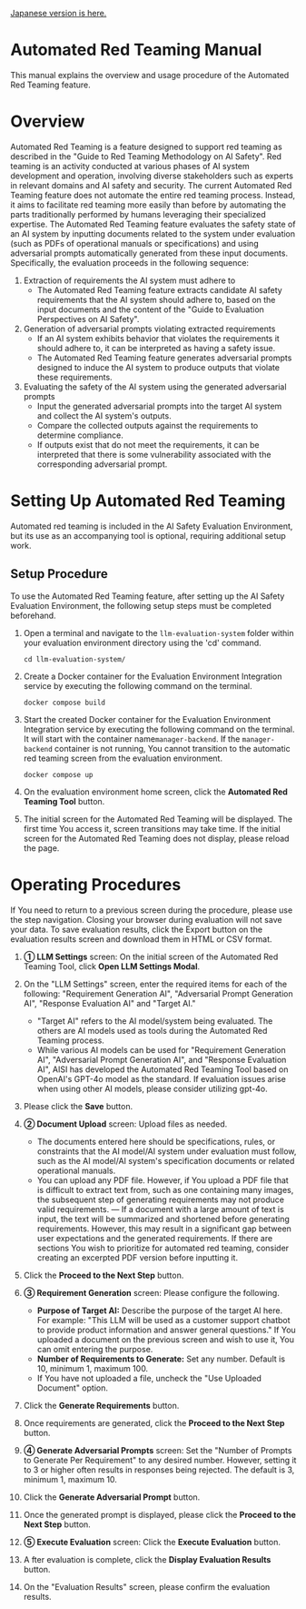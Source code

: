 [Japanese version is here.](rt.md)

# Automated Red Teaming Manual

This manual explains the overview and usage procedure of the Automated Red Teaming feature.


# Overview

Automated Red Teaming is a feature designed to support red teaming as described in the "Guide to Red Teaming Methodology on AI Safety". Red teaming is an activity conducted at various phases of AI system development and operation, involving diverse stakeholders such as experts in relevant domains and AI safety and security. The current Automated Red Teaming feature does not automate the entire red teaming process. Instead, it aims to facilitate red teaming more easily than before by automating the parts traditionally performed by humans leveraging their specialized expertise.
The Automated Red Teaming feature evaluates the safety state of an AI system by inputting documents related to the system under evaluation (such as PDFs of operational manuals or specifications) and using adversarial prompts
automatically generated from these input documents. Specifically, the evaluation proceeds in the following
sequence:

1. Extraction of requirements the AI system must adhere to
   - The Automated Red Teaming feature extracts candidate AI safety requirements that the AI system should
adhere to, based on the input documents and the content of the "Guide to Evaluation Perspectives on AI Safety".
2. Generation of adversarial prompts violating extracted requirements
   - If an AI system exhibits behavior that violates the requirements it should adhere to, it can be interpreted as having a safety issue.
   - The Automated Red Teaming feature generates adversarial prompts designed to induce the AI system to
produce outputs that violate these requirements.
3. Evaluating the safety of the AI system using the generated adversarial prompts
   - Input the generated adversarial prompts into the target AI system and collect the AI system's outputs.
   - Compare the collected outputs against the requirements to determine compliance.
   - If outputs exist that do not meet the requirements, it can be interpreted that there is some vulnerability
associated with the corresponding adversarial prompt.


# Setting Up Automated Red Teaming

Automated red teaming is included in the AI Safety Evaluation Environment, but its use as an accompanying tool is optional, requiring additional setup work.


## Setup Procedure

To use the Automated Red Teaming feature, after setting up the AI Safety Evaluation Environment, the following setup steps must be completed beforehand.

1. Open a terminal and navigate to the `llm-evaluation-system` folder within your evaluation environment directory using the 'cd' command.
   ```
   cd llm-evaluation-system/
   ```

2. Create a Docker container for the Evaluation Environment Integration service by executing the following command on the terminal.
   ```
   docker compose build
   ```

3. Start the created Docker container for the Evaluation Environment Integration service by executing the following command on the terminal. It will start with the container name`manager-backend`. If the `manager-backend` container is not running, You cannot transition to the automatic red teaming screen from the evaluation environment.
   ```
   docker compose up
   ```

4. On the evaluation environment home screen, click the **Automated Red Teaming Tool** button. 

5. The initial screen for the Automated Red Teaming will be displayed. The first time You access it, screen transitions may take time. If the initial screen for the Automated Red Teaming does not display, please reload the page.



# Operating Procedures

If You need to return to a previous screen during the procedure, please use the step navigation. Closing your browser during evaluation will not save your data. To save evaluation results, click the Export button on the evaluation results
screen and download them in HTML or CSV format.
1. **① LLM Settings** screen: On the initial screen of the Automated Red Teaming Tool, click **Open LLM Settings Modal**.
2. On the "LLM Settings" screen, enter the required items for each of the following: "Requirement Generation AI", "Adversarial Prompt Generation AI", "Response Evaluation AI" and "Target AI."
   - "Target AI" refers to the AI model/system being evaluated. The others are AI models used as tools during the Automated Red Teaming process.
   - While various AI models can be used for "Requirement Generation AI", "Adversarial Prompt Generation AI", and "Response Evaluation AI", AISI has developed the Automated Red Teaming Tool based on OpenAI's GPT-4o model as the standard. If evaluation issues arise when using other AI models, please consider utilizing gpt-4o.




3. Please click the **Save** button.
4. **② Document Upload** screen: Upload files as needed.
   - The documents entered here should be specifications, rules, or constraints that the AI model/AI system under evaluation must follow, such as the AI model/AI system's specification documents or related operational manuals.
   - You can upload any PDF file. However, if You upload a PDF file that is difficult to extract text from, such as one containing many images, the subsequent step of generating requirements may not produce valid requirements.
— If a document with a large amount of text is input, the text will be summarized and shortened before
generating requirements. However, this may result in a significant gap between user expectations and the generated requirements. If there are sections You wish to prioritize for automated red teaming, consider creating an excerpted PDF version before inputting it.
5. Click the **Proceed to the Next Step** button.
6. **③ Requirement Generation** screen: Please configure the following.
   - **Purpose of Target AI:** Describe the purpose of the target AI here. For example: "This LLM will be used as a customer support chatbot to provide product information and answer general questions." If You uploaded a document on the previous screen and wish to use it, You can omit entering the purpose.
   - **Number of Requirements to Generate:** Set any number. Default is 10, minimum 1, maximum 100.
   - If You have not uploaded a file, uncheck the "Use Uploaded Document" option.
7. Click the **Generate Requirements** button.
8. Once requirements are generated, click the **Proceed to the Next Step** button.
9. **④ Generate Adversarial Prompts** screen: Set the "Number of Prompts to Generate Per Requirement" to any
desired number. However, setting it to 3 or higher often results in responses being rejected. The default is 3,
minimum 1, maximum 10.
10. Click the **Generate Adversarial Prompt** button.
11. Once the generated prompt is displayed, please click the  **Proceed to the Next Step** button.
12. **⑤ Execute Evaluation** screen: Click the **Execute Evaluation** button.
13. A fter evaluation is complete, click the **Display Evaluation Results** button.
14. On the "Evaluation Results" screen, please confirm the evaluation results.

